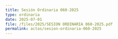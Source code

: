 ```yaml
---
title: Sesión Ordinaria 060-2025
type: ordinaria
date: 2025-07-01
file: /files/2025/SESION ORDINARIA 060-2025.pdf
permalink: actas/sesion-ordinaria-060-2025
---
```

